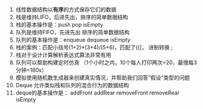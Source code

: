 1. 线性数据结构以**有序**的方式保存它们的数据
2. 栈是维持LIFO，后进先出，排序的简单数据结构
3. 栈的基本操作是：push        pop        isEmpty
4. 队列是维持FIFO，先进先出 排序的简单数据结构
5. 队列的基本操作是：enqueue         dequeue      isEmpty
6. 栈的案例：匹配小括号(1+2)*(3+4)/(5+6)，匹配了({[， 进制转换  ; 
7. 栈对于设计计算解析表达式算法非常有用
8. 队列可以帮助构建定时仿真  （1个小时之内，10个每人打印两次=20，最慢每3分钟=180s）
9. 模拟使用随机数生成器来创建真实情况，并帮助我们回答”假设“类型的问题     
10. Deque 允许类似栈和队列的混合行为的数据结构
11. deque的基本操作是：  addFront    addRear   removeFront  removeRear     isEmpty

